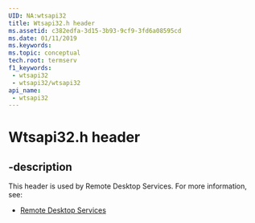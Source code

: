 ```yaml
---
UID: NA:wtsapi32
title: Wtsapi32.h header
ms.assetid: c382edfa-3d15-3b93-9cf9-3fd6a08595cd
ms.date: 01/11/2019
ms.keywords: 
ms.topic: conceptual
tech.root: termserv
f1_keywords:
 - wtsapi32
 - wtsapi32/wtsapi32
api_name:
 - wtsapi32
---
```


# Wtsapi32.h header


## -description

This header is used by Remote Desktop Services. For more information, see:

- [Remote Desktop Services](../_termserv/index.md)

